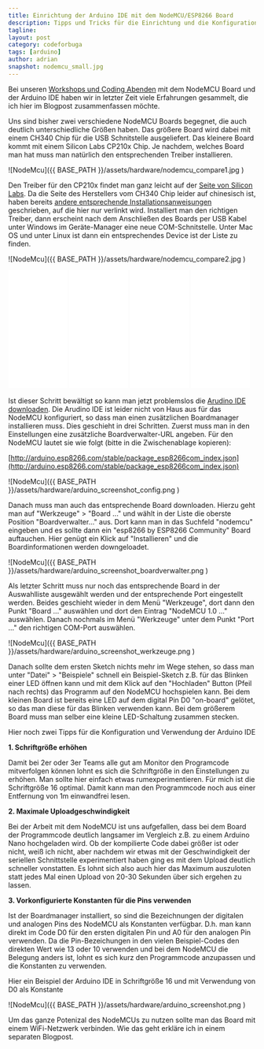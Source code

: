```yaml
---
title: Einrichtung der Arduino IDE mit dem NodeMCU/ESP8266 Board 
description: Tipps und Tricks für die Einrichtung und die Konfiguration der Arduino IDE mit dem NodeMCU/ESP8266 Board
tagline:
layout: post
category: codeforbuga
tags: [arduino]
author: adrian
snapshot: nodemcu_small.jpg
---
```


Bei unseren [Workshops und Coding Abenden](https://meetup.com/codeforhn/) mit dem NodeMCU Board und der Arduino IDE haben wir in letzter Zeit viele Erfahrungen gesammelt,
die ich hier im Blogpost zusammenfassen möchte.

Uns sind bisher zwei verschiedene NodeMCU Boards begegnet, die auch deutlich unterschiedliche Größen haben. 
Das größere Board wird dabei mit einem CH340 Chip für die USB Schnitstelle ausgeliefert. Das kleinere Board kommt
mit einem Silicon Labs CP210x Chip. Je nachdem, welches Board man hat muss man natürlich den 
entsprechenden Treiber installieren.
  
![NodeMcu]({{ BASE_PATH }}/assets/hardware/nodemcu_compare1.jpg )
  
Den Treiber für den CP210x findet man ganz leicht auf der [Seite von Silicon Labs](https://www.silabs.com/products/mcu/Pages/USBtoUARTBridgeVCPDrivers.aspx).
Da die Seite des Herstellers vom CH340 Chip leider auf chinesisch ist, 
haben bereits [andere entsprechende Installationsanweisungen](http://kig.re/2014/12/31/how-to-use-arduino-nano-mini-pro-with-CH340G-on-mac-osx-yosemite.html) 
geschrieben, auf die hier nur verlinkt wird. 
Installiert man den richtigen Treiber, dann erscheint nach dem Anschließen des Boards per USB Kabel unter Windows 
im Geräte-Manager eine neue COM-Schnitstelle. Unter Mac OS und unter Linux ist dann ein entsprechendes Device ist der
Liste zu finden.

![NodeMcu]({{ BASE_PATH }}/assets/hardware/nodemcu_compare2.jpg )


<iframe style="width:120px;height:240px;" marginwidth="0" marginheight="0" scrolling="no" frameborder="0" src="//ws-eu.amazon-adsystem.com/widgets/q?ServiceVersion=20070822&OneJS=1&Operation=GetAdHtml&MarketPlace=DE&source=ss&ref=as_ss_li_til&ad_type=product_link&tracking_id=gebasoftblog-21&marketplace=amazon&region=DE&placement=B018E741G4&asins=B018E741G4&linkId=f05a2a775aca5443a4fe603b2a86a600&show_border=true&link_opens_in_new_window=true"></iframe>
<iframe style="width:120px;height:240px;" marginwidth="0" marginheight="0" scrolling="no" frameborder="0" src="//ws-eu.amazon-adsystem.com/widgets/q?ServiceVersion=20070822&OneJS=1&Operation=GetAdHtml&MarketPlace=DE&source=ss&ref=as_ss_li_til&ad_type=product_link&tracking_id=gebasoftblog-21&marketplace=amazon&region=DE&placement=B01DZZ4YY4&asins=B01DZZ4YY4&linkId=de33548aa77b2522e5063282070c07ff&show_border=true&link_opens_in_new_window=true"></iframe>
<iframe style="width:120px;height:240px;" marginwidth="0" marginheight="0" scrolling="no" frameborder="0" src="//ws-eu.amazon-adsystem.com/widgets/q?ServiceVersion=20070822&OneJS=1&Operation=GetAdHtml&MarketPlace=DE&source=ss&ref=as_ss_li_til&ad_type=product_link&tracking_id=gebasoftblog-21&marketplace=amazon&region=DE&placement=B0153406SS&asins=B0153406SS&linkId=7898cd72910d308af174483961e7e09e&show_border=true&link_opens_in_new_window=true"></iframe>
<iframe style="width:120px;height:240px;" marginwidth="0" marginheight="0" scrolling="no" frameborder="0" src="//ws-eu.amazon-adsystem.com/widgets/q?ServiceVersion=20070822&OneJS=1&Operation=GetAdHtml&MarketPlace=DE&source=ss&ref=as_ss_li_til&ad_type=product_link&tracking_id=gebasoftblog-21&marketplace=amazon&region=DE&placement=B00P736UEU&asins=B00P736UEU&linkId=d1354513b5b3bce0d8bea9e23af6213a&show_border=true&link_opens_in_new_window=true"></iframe>


Ist dieser Schritt bewältigt so kann man jetzt problemslos die [Arudino IDE downloaden](https://www.arduino.cc/en/Main/Software).
Die Arudino IDE ist leider nicht von Haus aus für das NodeMCU konfiguriert, so dass man einen zusätzlichen
Boardmanager installieren muss. Dies geschieht in drei Schritten. Zuerst muss man in den Einstellungen 
eine zusätzliche Boardverwalter-URL angeben. Für den NodeMCU lautet sie wie folgt (bitte in die Zwischenablage kopieren):

[http://arduino.esp8266.com/stable/package_esp8266com_index.json](http://arduino.esp8266.com/stable/package_esp8266com_index.json)

![NodeMcu]({{ BASE_PATH }}/assets/hardware/arduino_screenshot_config.png )

Danach muss man auch das entsprechende Board downloaden. Hierzu geht man auf "Werkzeuge" > "Board ..." und wählt in der
Liste die oberste Position "Boardverwalter..." aus. Dort kann man in das Suchfeld "nodemcu" eingeben und es sollte dann
ein "esp8266 by ESP8266 Community" Board auftauchen. Hier genügt ein Klick auf "Installieren" 
und die Boardinformationen werden downgeloadet. 

![NodeMcu]({{ BASE_PATH }}/assets/hardware/arduino_screenshot_boardverwalter.png )

Als letzter Schritt muss nur noch das entsprechende Board in der Auswahlliste ausgewählt werden und der entsprechende 
Port eingestellt werden. Beides geschieht wieder in dem Menü "Werkzeuge", dort dann den Punkt "Board ..." auswählen
und dort den Eintrag "NodeMCU 1.0 ..." auswählen. Danach nochmals im Menü "Werkzeuge" unter dem Punkt "Port ..." den 
richtigen COM-Port auswählen.

![NodeMcu]({{ BASE_PATH }}/assets/hardware/arduino_screenshot_werkzeuge.png )

Danach sollte dem ersten Sketch nichts mehr im Wege stehen, so dass man unter "Datei" > "Beispiele" schnell ein
Beispiel-Sketch z.B. für das Blinken einer LED öffnen kann und mit dem Klick auf den 
"Hochladen" Button (Pfeil nach rechts) das Programm auf den NodeMCU hochspielen kann. Bei dem kleinen Board ist bereits eine 
LED auf dem digital Pin D0 "on-board" gelötet, so das man diese für das Blinken verwenden kann. Bei dem größerem Board
muss man selber eine kleine LED-Schaltung zusammen stecken.
 
Hier noch zwei Tipps für die Konfiguration und Verwendung der Arduino IDE

**1. Schriftgröße erhöhen** 

Damit bei 2er oder 3er Teams alle gut am Monitor den Programcode mitverfolgen können lohnt es sich die
 Schriftgröße in den Einstellungen zu erhöhen. Man sollte hier einfach etwas rumexperimentieren. Für mich ist
 die Schriftgröße 16 optimal. Damit kann man den Programmcode noch aus einer Entfernung von 1m einwandfrei lesen.
    
**2. Maximale Uploadgeschwindigkeit**

Bei der Arbeit mit dem NodeMCU ist uns aufgefallen, dass bei dem Board der Programmcode deutlich langsamer im
Vergleich z.B. zu einem Arduino Nano hochgeladen wird. Ob der kompilierte Code dabei größer ist oder nicht, 
weiß ich nicht, aber nachdem wir etwas mit der Geschwindigkeit der seriellen Schnittstelle experimentiert haben
ging es mit dem Upload deutlich schneller vonstatten. Es lohnt sich also auch hier das Maximum
auszuloten statt jedes Mal einen Upload von 20-30 Sekunden über sich ergehen zu lassen.
      
**3. Vorkonfigurierte Konstanten für die Pins verwenden**

Ist der Boardmanager installiert, so sind die Bezeichnungen der digitalen und analogen Pins des NodeMCU als Konstanten verfügbar.
D.h. man kann direkt im Code D0 für den ersten digitalen Pin und A0 für den analogen Pin verwenden. Da die Pin-Bezeichungen
in den vielen Beispiel-Codes den direkten Wert wie 13 oder 10 verwenden und bei dem NodeMCU die Belegung anders ist, lohnt es 
sich kurz den Programmcode anzupassen und die Konstanten zu verwenden.
      

Hier ein Beispiel der Arduino IDE in Schriftgröße 16 und mit Verwendung von D0 als Konstante
 
![NodeMcu]({{ BASE_PATH }}/assets/hardware/arduino_screenshot.png )

Um das ganze Potenizal des NodeMCUs zu nutzen sollte man das Board mit einem WiFi-Netzwerk verbinden. Wie das geht erkläre ich
in einem separaten Blogpost.
